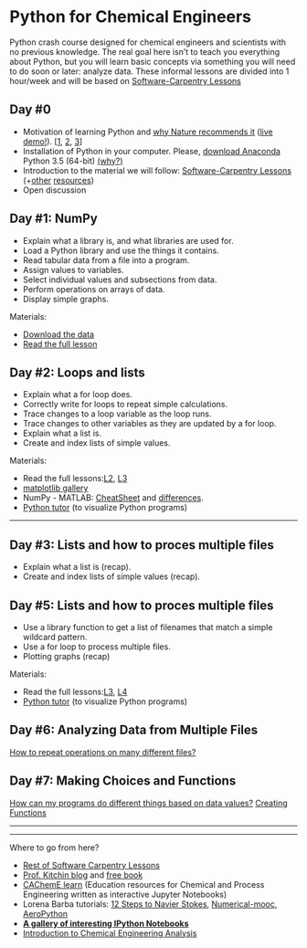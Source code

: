# Python for Chemical Engineers
Python crash course designed for chemical engineers and scientists with no previous knowledge. The real goal here isn’t to teach you everything about Python, but you will learn basic concepts via something you will need to do soon or later: analyze data. These informal lessons are divided into 1 hour/week and will be based on [Software-Carpentry Lessons](http://software-carpentry.org/lessons.html)

## Day #0
* Motivation of learning Python and [why Nature recommends it](http://www.nature.com/news/programming-pick-up-python-1.16833) ([live demo!](http://www.nature.com/news/ipython-interactive-demo-7.21492)). [[1](https://speakerdeck.com/fperez/ipython-and-project-jupyter-a-language-independent-architecture-for-open-computing-and-data-science), [2](http://www.slideshare.net/teoliphant/python-as-the-zen-of-data-science), [3](http://nbviewer.ipython.org/github/fperez/pycon2014-keynote/blob/master/Index.ipynb)]
* Installation of Python in your computer. Please, [download Anaconda](https://www.continuum.io/downloads) Python 3.5 (64-bit) [(why?)](http://www.slideshare.net/continuumio/distributed-computing-on-your-cluster-with-anaconda-webinar-2015)
* Introduction to the material we will follow: [Software-Carpentry Lessons](http://software-carpentry.org/lessons.html) (+[other](https://github.com/ipython/ipython/wiki/A-gallery-of-interesting-IPython-Notebooks) [resources](https://automatetheboringstuff.com/))
* Open discussion


## Day #1: NumPy 
 *   Explain what a library is, and what libraries are used for.
 *   Load a Python library and use the things it contains.
 *   Read tabular data from a file into a program.
 *   Assign values to variables.
 *   Select individual values and subsections from data.
 *   Perform operations on arrays of data.
 *   Display simple graphs.
 
Materials:
- [Download the data](http://swcarpentry.github.io/python-novice-inflammation/setup/)
- [Read the full lesson](http://swcarpentry.github.io/python-novice-inflammation/01-numpy/)

## Day #2: Loops and lists 
 *   Explain what a for loop does.
 *   Correctly write for loops to repeat simple calculations.
 *   Trace changes to a loop variable as the loop runs.
 *   Trace changes to other variables as they are updated by a for loop.
 *   Explain what a list is.
 *   Create and index lists of simple values.

Materials:
- Read the full lessons:[L2](http://swcarpentry.github.io/python-novice-inflammation/02-loop), [L3](http://swcarpentry.github.io/python-novice-inflammation/03-lists)
- [matplotlib gallery](http://matplotlib.org/gallery)
- NumPy - MATLAB: [CheatSheet](http://sebastianraschka.com/Articles/2014_matlab_vs_numpy) and [differences](https://docs.scipy.org/doc/numpy-dev/user/numpy-for-matlab-users).
- [Python tutor](http://www.pythontutor.com/) (to visualize Python programs)
 ***

## Day #3: Lists and how to proces multiple files
 *   Explain what a list is (recap).
 *   Create and index lists of simple values (recap).
 
## Day #5: Lists and how to proces multiple files

 *   Use a library function to get a list of filenames that match a simple wildcard pattern.
 *   Use a for loop to process multiple files.
 *   Plotting graphs (recap)
 
Materials:
- Read the full lessons:[L3](http://swcarpentry.github.io/python-novice-inflammation/03-lists), [L4](http://swcarpentry.github.io/python-novice-inflammation/04-files)
- [Python tutor](http://www.pythontutor.com/) (to visualize Python programs)
 
## Day #6: Analyzing Data from Multiple Files
[How to repeat operations on many different files?](http://swcarpentry.github.io/python-novice-inflammation/04-files/)

## Day #7: Making Choices and Functions
[How can my programs do different things based on data values?](http://swcarpentry.github.io/python-novice-inflammation/)
[Creating Functions](http://swcarpentry.github.io/python-novice-inflammation/06-func/)

___
___

Where to go from here?
* [Rest of Software Carpentry Lessons](http://swcarpentry.github.io/python-novice-inflammation/)
* [Prof. Kitchin blog](http://kitchingroup.cheme.cmu.edu/blog/2013/12/30/Python-as-alternative-to-Matlab-for-engineering-calculations/) and [free book](http://kitchingroup.cheme.cmu.edu/pycse/)
* [CAChemE learn](https://github.com/CAChemE/learn#chemical-and-process-engineering-interactive-simulations) (Education resources for Chemical and Process Engineering written as interactive Jupyter Notebooks)
* Lorena Barba tutorials: [12 Steps to Navier Stokes](https://github.com/barbagroup/CFDPython#welcome-to-cfd-python), [Numerical-mooc](https://github.com/numerical-mooc/numerical-mooc), [AeroPython](https://github.com/barbagroup/AeroPython#aerodynamics-hydrodynamics-with-python)
* **[A gallery of interesting IPython Notebooks](https://github.com/ipython/ipython/wiki/A-gallery-of-interesting-IPython-Notebooks)**
* [Introduction to Chemical Engineering Analysis](http://jckantor.github.io/CBE20255/)

 
